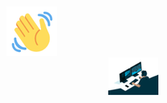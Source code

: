 <div id="header" align="left">
  <img src="https://github.com/tinkusaini13/tinkusaini13/blob/main/Hello.gif" width="100"/>
</div>

<div id="header" align="center">
  <img src="https://github.com/tinkusaini13/tinkusaini13/blob/main/computer.gif" width="100"/>
</div>

